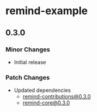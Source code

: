 # remind-example

## 0.3.0

### Minor Changes

- Initial release

### Patch Changes

- Updated dependencies
  - remind-contributions@0.3.0
  - remind-core@0.3.0
